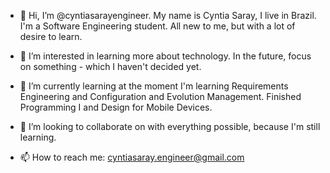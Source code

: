 - 👋 Hi, I’m @cyntiasarayengineer. My name is Cyntia Saray, I live in Brazil. I'm a Software Engineering student. All new to me, but with a lot of desire to learn.


- 👀 I’m interested in learning more about technology. In the future, focus on something - which I haven't decided yet.


- 🌱 I’m currently learning at the moment I'm learning Requirements Engineering and Configuration and Evolution Management. Finished Programming I and Design for Mobile Devices.


- 💞️ I’m looking to collaborate on with everything possible, because I'm still learning.


- 📫 How to reach me: cyntiasaray.engineer@gmail.com
